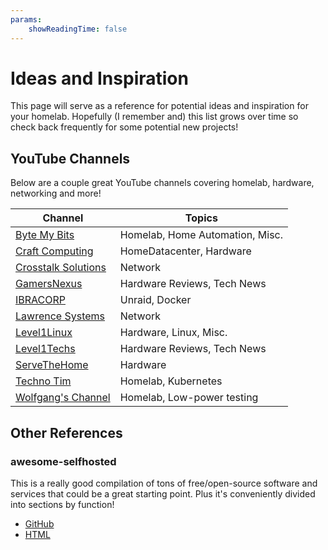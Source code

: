 ```yaml
---
params:
    showReadingTime: false
---
```


# Ideas and Inspiration

This page will serve as a reference for potential ideas and inspiration for your homelab. Hopefully (I remember and) this list grows over time so check back frequently for some potential new projects!

## YouTube Channels

Below are a couple great YouTube channels covering homelab, hardware, networking and more!

| Channel                                                            | Topics                          |
|--------------------------------------------------------------------|---------------------------------|
| [Byte My Bits](https://www.youtube.com/@Bytemybits)                | Homelab, Home Automation, Misc. |
| [Craft Computing](https://www.youtube.com/@CraftComputing)         | HomeDatacenter, Hardware        |
| [Crosstalk Solutions](https://www.youtube.com/@CrosstalkSolutions) | Network                         |
| [GamersNexus](https://www.youtube.com/@GamersNexus)                | Hardware Reviews, Tech News     |
| [IBRACORP](https://www.youtube.com/@IBRACORP)                      | Unraid, Docker                  |
| [Lawrence Systems](https://www.youtube.com/@LAWRENCESYSTEMS)       | Network                         |
| [Level1Linux](https://www.youtube.com/@Level1Linux)                | Hardware, Linux, Misc.          |
| [Level1Techs](https://www.youtube.com/@Level1Techs)                | Hardware Reviews, Tech News     |
| [ServeTheHome](https://www.youtube.com/@ServeTheHomeVideo)         | Hardware                        |
| [Techno Tim](https://www.youtube.com/@TechnoTim)                   | Homelab, Kubernetes             |
| [Wolfgang's Channel](https://www.youtube.com/@WolfgangsChannel)    | Homelab, Low-power testing      |

## Other References

### awesome-selfhosted

This is a really good compilation of tons of free/open-source software and services that could be a great starting point. Plus it's conveniently divided into sections by function!

- [GitHub](https://github.com/awesome-selfhosted/awesome-selfhosted)
- [HTML](https://awesome-selfhosted.net/)
